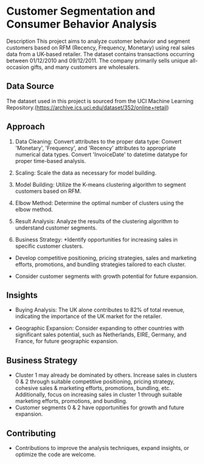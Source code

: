 
# Customer Segmentation and Consumer Behavior Analysis

Description
This project aims to analyze customer behavior and segment customers based on RFM (Recency, Frequency, Monetary) using real sales data from a UK-based retailer. The dataset contains transactions occurring between 01/12/2010 and 09/12/2011. The company primarily sells unique all-occasion gifts, and many customers are wholesalers.


## Data Source
The dataset used in this project is sourced from the UCI Machine Learning Repository.(https://archive.ics.uci.edu/dataset/352/online+retail)


## Approach
1. Data Cleaning:
Convert attributes to the proper data type:
Convert 'Monetary', 'Frequency', and 'Recency' attributes to appropriate numerical data types.
Convert 'InvoiceDate' to datetime datatype for proper time-based analysis.

2. Scaling: 
 Scale the data as necessary for model building.

3. Model Building: 
Utilize the K-means clustering algorithm to segment customers based on RFM.

4. Elbow Method: 
Determine the optimal number of clusters using the elbow method.

5. Result Analysis: 
Analyze the results of the clustering algorithm to understand customer segments.

6. Business Strategy:
*Identify opportunities for increasing sales in specific customer clusters.

* Develop competitive positioning, pricing strategies, sales and marketing efforts, promotions, and bundling strategies tailored to each cluster.

* Consider customer segments with growth potential for future expansion.
## Insights
* Buying Analysis: 
The UK alone contributes to 82% of total revenue, indicating the importance of the UK market for the retailer.

* Geographic Expansion:
 Consider expanding to other countries with significant sales potential, such as Netherlands, EIRE, Germany, and France, for future geographic expansion.
## Business Strategy
* Cluster 1 may already be dominated by others. Increase sales in clusters 0 & 2 through suitable competitive positioning, pricing strategy, cohesive sales & marketing efforts, promotions, bundling, etc. Additionally, focus on increasing sales in cluster 1 through suitable marketing efforts, promotions, and bundling.
* Customer segments 0 & 2 have opportunities for growth and future expansion.
## Contributing
* Contributions to improve the analysis techniques, expand insights, or optimize the code are welcome.

